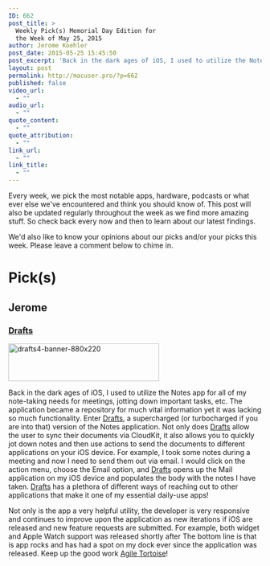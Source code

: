 ```yaml
---
ID: 662
post_title: >
  Weekly Pick(s) Memorial Day Edition for
  the Week of May 25, 2015
author: Jerome Koehler
post_date: 2015-05-25 15:45:50
post_excerpt: 'Back in the dark ages of iOS, I used to utilize the Notes app for all of my note-taking needs for meetings, jotting down important tasks, etc.  The application became a repository for much vital information yet it was lacking so much functionality.'
layout: post
permalink: http://macuser.pro/?p=662
published: false
video_url:
  - ""
audio_url:
  - ""
quote_content:
  - ""
quote_attribution:
  - ""
link_url:
  - ""
link_title:
  - ""
---
```

Every week, we pick the most notable apps, hardware, podcasts or what ever else we've encountered and think you should know of. This post will also be updated regularly throughout the week as we find more amazing stuff. So check back every now and then to learn about our latest findings.

We'd also like to know your opinions about our picks and/or your picks this week. Please leave a comment below to chime in.

# Pick(s)

## Jerome
### [Drafts][1]
<a href="http://macuser.pro/wp-content/uploads/2015/05/drafts4-banner-880x220.png"><img src="http://macuser.pro/wp-content/uploads/2015/05/drafts4-banner-880x220-300x75.png" alt="drafts4-banner-880x220" width="300" height="75" class="alignnone size-medium wp-image-693" /></a>

Back in the dark ages of iOS, I used to utilize the Notes app for all of my note-taking needs for meetings, jotting down important tasks, etc. The application became a repository for much vital information yet it was lacking so much functionality.  Enter [Drafts](http://agiletortoise.com/drafts/ "drafts"), a supercharged (or turbocharged if you are into that) version of the Notes application.  Not only does [Drafts](http://agiletortoise.com/drafts/ "drafts") allow the user to sync their documents via CloudKit, it also allows you to quickly jot down notes and then use actions to send the documents to different applications on your iOS device.  For example, I took some notes during a meeting and now I need to send them out via email.  I would click on the action menu, choose the Email option, and [Drafts](http://agiletortoise.com/drafts/ "drafts") opens up the Mail application on my iOS device and populates the body with the notes I have taken.  [Drafts](http://agiletortoise.com/drafts/ "drafts") has a plethora of different ways of reaching out to other applications that make it one of my essential daily-use apps!

Not only is the app a very helpful utility, the developer is very responsive and continues to improve upon the application as new iterations if iOS are released and new feature requests are submitted.  For example, both widget and Apple Watch support was released shortly after   The bottom line is that is app rocks and has had a spot on my dock ever since the application was released.  Keep up the good work [Agile Tortoise](http://agiletortoise.com "agile tortoise site")!

[1]: https://geo.itunes.apple.com/us/app/drafts-4-quickly-capture-notes/id905337691?mt=8&uo=6&at=1l3v3UY
